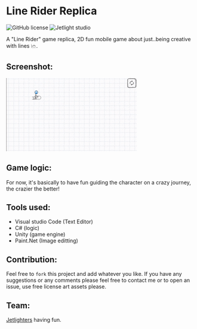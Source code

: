 # Line Rider Replica

![GitHub license](https://img.shields.io/github/license/oussamabonnor1/Line_Rider_Replica_Unity.svg)
![Jetlight studio](https://img.shields.io/badge/Made%20by-Jetlight%20studio-blue.svg?color=082544)

A "Line Rider" game replica, 2D fun mobile game about just..being creative with lines 🗠.

## Screenshot:
<img src="ScreenShots/lineGif.gif" width ="350"/>

## Game logic:
For now, it's basically to have fun guiding the character on a crazy journey, the crazier the better!

## Tools used:
* Visual studio Code (Text Editor)
* C# (logic)
* Unity (game engine)
* Paint.Net (Image editting)

## Contribution:
Feel free to `fork` this project and add whatever you like. If you have any suggestions or any comments please feel free to contact me or to open an issue, use free license art assets please.

## Team:
[Jetlighters](https://github.com/JetLightStudio) having fun.
